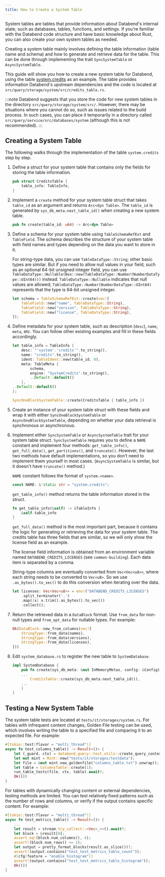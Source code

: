 ```yaml
---
title: How to Create a System Table
---
```


System tables are tables that provide information about Databend's internal state, such as databases, tables, functions, and settings. If you're familiar with the Databend code structure and have basic knowledge about Rust, you can also create your own system tables as needed.

Creating a system table mainly involves defining the table information (table name and schema) and how to generate and retrieve data for the table. This can be done through implementing the trait `SyncSystemTable` or `AsyncSystemTable`.

This guide will show you how to create a new system table for Databend, using the table [system.credits](https://databend.rs/doc/sql-reference/system-tables/system-credits) as an example. The table provides information Databend's upstream dependencies and the code is located at `src/query/storage/system/src/credits_table.rs`.

:::note
Databend suggests that you store the code for new system tables in the directory `src/query/storage/system/src/`. However, there may be situations where you cannot do so, such as issues related to the build process. In such cases, you can place it temporarily in a directory called `src/query/service/src/databases/system` (although this is not recommended).
:::

## Creating a System Table

The following walks through the implementation of the table `system.credits` step by step.

1. Define a struct for your system table that contains only the fields for storing the table information.

    ```rust
    pub struct CreditsTable {
        table_info: TableInfo,
    }
    ```

2. Implement a `create` method for your system table struct that takes `table_id` as an argument and returns `Arc<dyn Table>`. The `table_id` is generated by `sys_db_meta.next_table_id()` when creating a new system table.

    ```rust
    pub fn create(table_id: u64) -> Arc<dyn Table>
    ```

3. Define a schema for your system table using `TableSchemaRefExt` and `TableField`. The schema describes the structure of your system table with field names and types depending on the data you want to store in it.

    For string-type data, you can use `TableDataType::String`; other basic types are similar. But if you need to allow null values in your field, such as an optional 64-bit unsigned integer field, you can use `TableDataType::Nullable(Box::new(TableDataType::Number(NumberDataType::UInt64)))` instead. `TableDataType::Nullable` indicates that null values are allowed; `TableDataType::Number(NumberDataType::UInt64)` represents that the type is 64-bit unsigned integer.

    ```rust
    let schema = TableSchemaRefExt::create(vec![
        TableField::new("name", TableDataType::String),
        TableField::new("version", TableDataType::String),
        TableField::new("license", TableDataType::String),
    ]);
    ```

4. Define metadata for your system table, such as description (`desc`), `name`, `meta`, etc. You can follow other existing examples and fill in these fields accordingly.

    ```rust
    let table_info = TableInfo {
        desc: "'system'.'credits'".to_string(),
        name: "credits".to_string(),
        ident: TableIdent::new(table_id, 0),
        meta: TableMeta {
            schema,
            engine: "SystemCredits".to_string(),
            ..Default::default()
        },
    ..Default::default()
    };

    SyncOneBlockSystemTable::create(CreditsTable { table_info })
    ```

5. Create an instance of your system table struct with these fields and wrap it with either `SyncOneBlockSystemTable` or `AsyncOneBlockSystemTable`, depending on whether your data retrieval is synchronous or asynchronous.

6. Implement either `SyncSystemTable` or `AsyncSystemTable` trait for your system table struct. `SyncSystemTable` requires you to define a `NAME` constant and implement four methods: `get_table_info()`, `get_full_data()`, `get_partitions()`, and `truncate()`. However, the last two methods have default implementations, so you don't need to implement them yourself in most cases. (`AsyncSystemTable` is similar, but it doesn't have `truncate()` method.)

    `NAME` constant follows the format of `system.<name>`.

    ```rust
    const NAME: &'static str = "system.credits";
    ```

    `get_table_info()` method returns the table information stored in the struct.

    ```rust
    fn get_table_info(&self) -> &TableInfo {
        &self.table_info
    }
    ```

    `get_full_data()` method is the most important part, because it contains the logic for generating or retrieving the data for your system table. The credits table has three fields that are similar, so we will only show the license field as an example.

    The license field information is obtained from an environment variable named `DATABEND_CREDITS_LICENSES` (see `common-building`). Each data item is separated by a comma.

    String-type columns are eventually converted from `Vec<Vec<u8>>`, where each string needs to be converted to `Vec<u8>`. So we use `.as_bytes().to_vec()` to do this conversion when iterating over the data.

    ```rust
    let licenses: Vec<Vec<u8>> = env!("DATABEND_CREDITS_LICENSES")
        .split_terminator(',')
        .map(|x| x.trim().as_bytes().to_vec())
        .collect();
    ```

7. Return the retrieved data in a `DataBlock` format. Use `from_data` for non-null types and `from_opt_data` for nullable types. For example:

    ```rust
    Ok(DataBlock::new_from_columns(vec![
        StringType::from_data(names),
        StringType::from_data(versions),
        StringType::from_data(licenses),
    ]))
    ```

8. Edit `system_database.rs` to register the new table to `SystemDatabase`.

    ```rust
    impl SystemDatabase {
        pub fn create(sys_db_meta: &mut InMemoryMetas, config: &Config) -> Self {
        ...
            CreditsTable::create(sys_db_meta.next_table_id()),
        ...
        }
    }
    ```

## Testing a New System Table

The system table tests are located at `tests/it/storages/system.rs`. For tables with infrequent content changes, Golden File testing can be used, which involves writing the table to a specified file and comparing it to an expected file. For example:

```rust
#[tokio::test(flavor = "multi_thread")]
async fn test_columns_table() -> Result<()> {
    let (_guard, ctx) = databend_query::test_utils::create_query_context().await?;
    let mut mint = Mint::new("tests/it/storages/testdata");
    let file = &mut mint.new_goldenfile("columns_table.txt").unwrap();
    let table = ColumnsTable::create(1);
    run_table_tests(file, ctx, table).await?;
    Ok(())
}
```

For tables with dynamically changing content or external dependencies, testing methods are limited. You can test relatively fixed patterns such as the number of rows and columns, or verify if the output contains specific content. For example:

```rust
#[tokio::test(flavor = "multi_thread")]
async fn test_metrics_table() -> Result<()> {
	...
    let result = stream.try_collect::<Vec<_>>().await?;
    let block = &result[0];
    assert_eq!(block.num_columns(), 4);
    assert!(block.num_rows() >= 1);
    let output = pretty_format_blocks(result.as_slice())?;
    assert!(output.contains("test_test_metrics_table_count"));
    #[cfg(feature = "enable_histogram")]
    assert!(output.contains("test_test_metrics_table_histogram"));
    Ok(())
}
```
